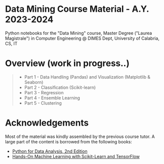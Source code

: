 # Data Mining Course Material - A.Y. 2023-2024
Python notebooks for the "Data Mining" course, Master Degree ("Laurea Magistrale") in Computer Engineering @ DIMES Dept, University of Calabria, CS, IT

# Overview (work in progress..)
> * Part 1 - Data Handling (Pandas) and Visualization (Matplotlib & Seaborn)
> * Part 2 - Classification (Scikit-learn)
> * Part 3 - Regression
> * Part 4 - Ensemble Learning
> * Part 5 - Clustering


# Acknowledgements
Most of the material was kindly assembled by the previous course tutor.
A large part of the content is borrowed from the following books:
* [Python for Data Analysis, 2nd Edition](https://www.programmer-books.com/wp-content/uploads/2019/04/Python-for-Data-Analysis-2nd-Edition.pdf)
* [Hands-On Machine Learning with Scikit-Learn and TensorFlow](http://shop.oreilly.com/product/0636920052289.do)
